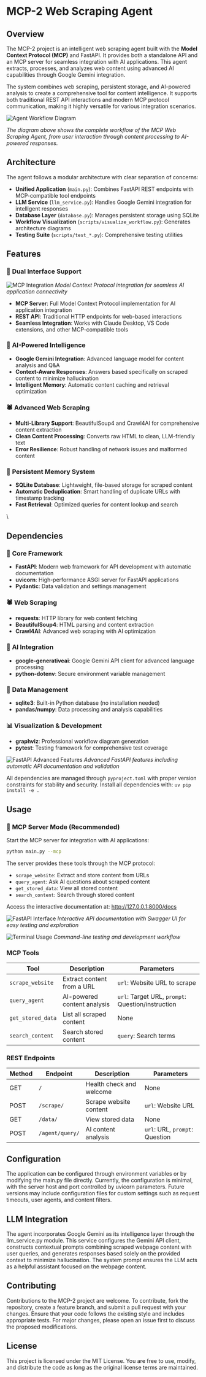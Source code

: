 # MCP-2 Web Scraping Agent

## Overview

The MCP-2 project is an intelligent web scraping agent built with the **Model Context Protocol (MCP)** and FastAPI. It provides both a standalone API and an MCP server for seamless integration with AI applications. This agent extracts, processes, and analyzes web content using advanced AI capabilities through Google Gemini integration.

The system combines web scraping, persistent storage, and AI-powered analysis to create a comprehensive tool for content intelligence. It supports both traditional REST API interactions and modern MCP protocol communication, making it highly versatile for various integration scenarios.

![Agent Workflow Diagram](assets/agent_workflow_diagram.png)

*The diagram above shows the complete workflow of the MCP Web Scraping Agent, from user interaction through content processing to AI-powered responses.*

## Architecture

The agent follows a modular architecture with clear separation of concerns:

- **Unified Application** (`main.py`): Combines FastAPI REST endpoints with MCP-compatible tool endpoints
- **LLM Service** (`llm_service.py`): Handles Google Gemini integration for intelligent responses
- **Database Layer** (`database.py`): Manages persistent storage using SQLite
- **Workflow Visualization** (`scripts/visualize_workflow.py`): Generates architecture diagrams
- **Testing Suite** (`scripts/test_*.py`): Comprehensive testing utilities

## Features

### 🚀 **Dual Interface Support**

![MCP Integration](assets/mcp.png)
*Model Context Protocol integration for seamless AI application connectivity*

- **MCP Server**: Full Model Context Protocol implementation for AI application integration
- **REST API**: Traditional HTTP endpoints for web-based interactions
- **Seamless Integration**: Works with Claude Desktop, VS Code extensions, and other MCP-compatible tools

### 🧠 **AI-Powered Intelligence**
- **Google Gemini Integration**: Advanced language model for content analysis and Q&A
- **Context-Aware Responses**: Answers based specifically on scraped content to minimize hallucination
- **Intelligent Memory**: Automatic content caching and retrieval optimization

### 🕷️ **Advanced Web Scraping**
- **Multi-Library Support**: BeautifulSoup4 and Crawl4AI for comprehensive content extraction
- **Clean Content Processing**: Converts raw HTML to clean, LLM-friendly text
- **Error Resilience**: Robust handling of network issues and malformed content

### 💾 **Persistent Memory System**
- **SQLite Database**: Lightweight, file-based storage for scraped content
- **Automatic Deduplication**: Smart handling of duplicate URLs with timestamp tracking
- **Fast Retrieval**: Optimized queries for content lookup and search

\



## Dependencies

### 🔧 **Core Framework**
- **FastAPI**: Modern web framework for API development with automatic documentation
- **uvicorn**: High-performance ASGI server for FastAPI applications
- **Pydantic**: Data validation and settings management

### 🕷️ **Web Scraping**
- **requests**: HTTP library for web content fetching
- **BeautifulSoup4**: HTML parsing and content extraction
- **Crawl4AI**: Advanced web scraping with AI optimization

### 🧠 **AI Integration**  
- **google-generativeai**: Google Gemini API client for advanced language processing
- **python-dotenv**: Secure environment variable management

### 💾 **Data Management**
- **sqlite3**: Built-in Python database (no installation needed)
- **pandas/numpy**: Data processing and analysis capabilities

### 📊 **Visualization & Development**
- **graphviz**: Professional workflow diagram generation
- **pytest**: Testing framework for comprehensive test coverage

![FastAPI Advanced Features](assets/fastapi3.png)
*Advanced FastAPI features including automatic API documentation and validation*

All dependencies are managed through `pyproject.toml` with proper version constraints for stability and security. Install all dependencies with: `uv pip install -e .`

## Usage

### 🔧 **MCP Server Mode** (Recommended)

Start the MCP server for integration with AI applications:

```bash
python main.py --mcp
```

The server provides these tools through the MCP protocol:
- `scrape_website`: Extract and store content from URLs
- `query_agent`: Ask AI questions about scraped content  
- `get_stored_data`: View all stored content
- `search_content`: Search through stored content



Access the interactive documentation at: http://127.0.0.1:8000/docs

![FastAPI Interface](assets/fastapi.png)
*Interactive API documentation with Swagger UI for easy testing and exploration*



![Terminal Usage](assets/terminal.png)
*Command-line testing and development workflow*



### **MCP Tools**

| Tool | Description | Parameters |
|------|-------------|------------|
| `scrape_website` | Extract content from a URL | `url`: Website URL to scrape |
| `query_agent` | AI-powered content analysis | `url`: Target URL, `prompt`: Question/instruction |
| `get_stored_data` | List all scraped content | None |
| `search_content` | Search stored content | `query`: Search terms |

###  **REST Endpoints**

| Method | Endpoint | Description | Parameters |
|--------|----------|-------------|------------|
| GET | `/` | Health check and welcome | None |
| POST | `/scrape/` | Scrape website content | `url`: Website URL |
| GET | `/data/` | View stored data | None |
| POST | `/agent/query/` | AI content analysis | `url`: URL, `prompt`: Question |


## Configuration

The application can be configured through environment variables or by modifying the main.py file directly. Currently, the configuration is minimal, with the server host and port controlled by uvicorn parameters. Future versions may include configuration files for custom settings such as request timeouts, user agents, and content filters.

## LLM Integration

The agent incorporates Google Gemini as its intelligence layer through the llm_service.py module. This service configures the Gemini API client, constructs contextual prompts combining scraped webpage content with user queries, and generates responses based solely on the provided context to minimize hallucination. The system prompt ensures the LLM acts as a helpful assistant focused on the webpage content.


## Contributing

Contributions to the MCP-2 project are welcome. To contribute, fork the repository, create a feature branch, and submit a pull request with your changes. Ensure that your code follows the existing style and includes appropriate tests. For major changes, please open an issue first to discuss the proposed modifications.

## License

This project is licensed under the MIT License. You are free to use, modify, and distribute the code as long as the original license terms are maintained.